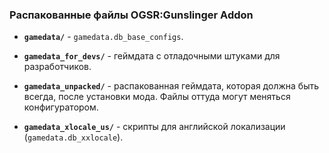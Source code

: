 ### Распакованные файлы OGSR:Gunslinger Addon ###

* **`gamedata/`** - `gamedata.db_base_configs`.

* **`gamedata_for_devs/`** - геймдата с отладочными штуками для разработчиков.

* **`gamedata_unpacked/`** - распакованная геймдата, которая должна быть всегда, после установки мода. Файлы оттуда могут меняться конфигуратором.

* **`gamedata_xlocale_us/`** - скрипты для английской локализации (`gamedata.db_xxlocale`).
